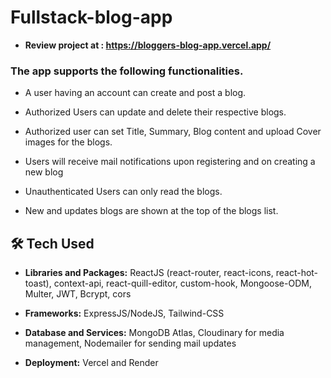 # Fullstack-blog-app

- **Review project at : https://bloggers-blog-app.vercel.app/**

### The app supports the following functionalities.

- A user having an account can create and post a blog.

- Authorized Users can update and delete their respective blogs.

- Authorized user can set Title, Summary, Blog content and upload Cover images for the blogs.

- Users will receive mail notifications upon registering and on creating a new blog

- Unauthenticated Users can only read the blogs.

- New and updates blogs are shown at the top of the blogs list.

## 🛠 Tech Used

- **Libraries and Packages:** ReactJS (react-router, react-icons, react-hot-toast), context-api, react-quill-editor, custom-hook, Mongoose-ODM, Multer, JWT, Bcrypt, cors

- **Frameworks:** ExpressJS/NodeJS, Tailwind-CSS

- **Database and Services:** MongoDB Atlas, Cloudinary for media management, Nodemailer for sending mail updates

- **Deployment:** Vercel and Render
